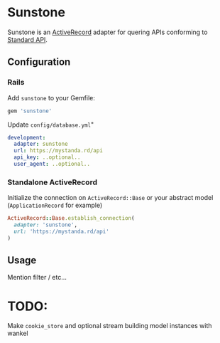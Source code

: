 # Sunstone

Sunstone is an [ActiveRecord](https://rubygems.org/gems/activerecord) adapter for quering
APIs conforming to [Standard API](https://github.com/waratuman/standardapi).

Configuration
-------------

### Rails

Add `sunstone` to your Gemfile:

```ruby
gem 'sunstone'
```

Update `config/database.yml`"

```yaml
development:
  adapter: sunstone
  url: https://mystanda.rd/api
  api_key: ..optional..
  user_agent: ..optional..
```

### Standalone ActiveRecord

Initialize the connection on `ActiveRecord::Base` or your abstract model (`ApplicationRecord` for example)

```ruby
ActiveRecord::Base.establish_connection(
  adapter: 'sunstone',
  url: 'https://mystanda.rd/api'
)
```

Usage
-----

Mention filter / etc...

TODO:
=====
Make `cookie_store` and optional
stream building model instances with wankel
